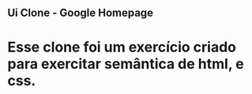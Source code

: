## Ui Clone - Google Homepage

#   Esse clone foi um exercício criado para exercitar semântica de html, e css.
